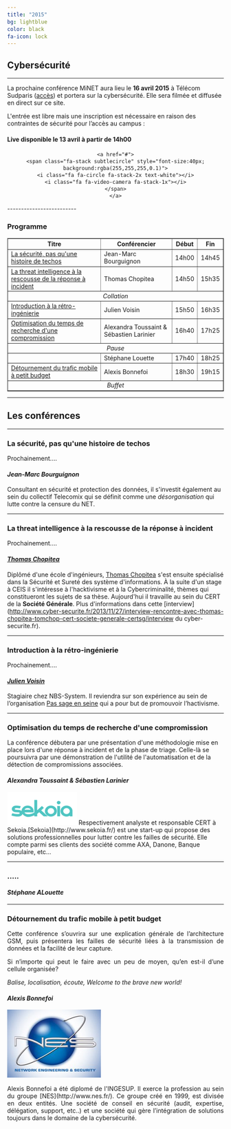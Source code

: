 ```yaml
---
title: "2015"
bg: lightblue
color: black
fa-icon: lock
---
```


## Cybersécurité

-------------------------

La prochaine conférence MiNET aura lieu le **16 avril 2015** à Télécom Sudparis ([accès](#accès)) et portera sur la cybersécurité. Elle sera filmée et diffusée en direct sur ce site.

L'entrée est libre mais une inscription est nécessaire en raison des contraintes de sécurité pour l’accès au campus :

<center><a href="https://conference.minet.net/inscription/">
<span class="fa-stack subtlecircle" style="font-size:40px; background:rgba(255,255,255,0.1)">
  <i class="fa fa-circle fa-stack-2x text-white"></i>
  <i class="fa fa-user-plus fa-stack-1x"></i>
</span>
</a></center>

#### Live disponible le 13 avril à partir de 14h00

<center>

    <a href="#">
    <span class="fa-stack subtlecircle" style="font-size:40px; background:rgba(255,255,255,0.1)">
    <i class="fa fa-circle fa-stack-2x text-white"></i>
    <i class="fa fa-video-camera fa-stack-1x"></i>
    </span>
    </a>
</center>
-------------------------

### <i class="fa fa-calendar"></i> Programme

<center>
<table border="1">
   <tr>
       <th><strong>Titre</strong></th>
       <th><strong>Conférencier</strong></th>
       <th><strong>Début</strong></th>
       <th><strong>Fin</strong></th>
   </tr>
   <tr>
       <td><a href="#la-scurit-pas-quune-histoire-de-techos">La sécurité, pas qu'une histoire de techos</a></td>
       <td>Jean-Marc Bourguignon</td>
       <td>14h00</td>
       <td>14h45</td>
   </tr>
   <tr>
       <td><a href="#la-threat-intelligence--la-rescousse-de-la-rponse--incident">La threat intelligence à la rescousse de la réponse à incident</a></td>
       <td>Thomas Chopitea</td>
       <td>14h50</td>
       <td>15h35</td>
   </tr>
   <tr>
       <td colspan="4"><em><center>Collation</center></em></td>
   </tr>
      <tr>
       <td><a href="#introduction--la-rtro-ingnierie">Introduction à la rétro-ingénierie</a></td>
       <td>Julien Voisin</td>
       <td>15h50</td>
       <td>16h35</td>
   </tr>
   <tr>
       <td><a href="#optimisation-du-temps-de-recherche-dune-compromission">Optimisation du temps de recherche d'une compromission</a></td>
       <td>Alexandra Toussaint & Sébastien Larinier</td>
       <td>16h40</td>
       <td>17h25</td>
   </tr>
      <tr>
       <td colspan="4"><em><center>Pause</center></em></td>
   </tr>
   <tr>
       <td><a href="#"></a></td>
       <td>Stéphane Louette</td>
       <td>17h40</td>
       <td>18h25</td>
   </tr>
   <tr>
       <td><a href="#dtournement-du-trafic-mobile--petit-budget">Détournement du trafic mobile à petit budget</a></td>
       <td>Alexis Bonnefoi</td>
       <td>18h30</td>
       <td>19h15</td>
   </tr>
   <tr>
       <td colspan="4"><em><center>Buffet</center></em></td>
   </tr>
</table>
</center>

-------------------------

## Les conférences

-------------------------

### La sécurité, pas qu'une histoire de techos

Prochainement....

#### *Jean-Marc Bourguignon*

Consultant en sécurité et protection des données, il s'investit également au sein du collectif Telecomix qui se définit comme une *désorganisation* qui lutte contre la censure du NET.


-------------------------------------------

### La threat intelligence à la rescousse de la réponse à incident

Prochainement....

#### *[Thomas Chopitea](http://tomchop.me/)*

Diplômé d'une école d'ingénieurs, [Thomas Chopitea](http://tomchop.me/) s'est ensuite spécialisé dans la Sécurité et Sureté des système d'informations. À la suite d'un stage à CEIS il s'intéresse à l'hacktivisme et à la Cybercriminalité, thèmes qui constitueront les sujets de sa thèse. Aujourd'hui il travaille au sein du CERT de la **Société Générale**. Plus d'informations dans cette [interview](http://www.cyber-securite.fr/2013/11/27/interview-rencontre-avec-thomas-chopitea-tomchop-cert-societe-generale-certsg/interview du cyber-securite.fr).



-------------------------------------------

### Introduction à la rétro-ingénierie


<p style="text-align: justify;">Prochainement....</p>

#### *[Julien Voisin](http://dustri.org/)*

Stagiaire chez NBS-System. Il reviendra sur son expérience au sein de l’organisation [Pas sage en seine](http://www.passageenseine.org/) qui a pour but de promouvoir l’hactivisme.

--------------------------------------------

### Optimisation du temps de recherche d'une compromission

La conférence débutera par une présentation d'une méthodologie mise en place lors d'une réponse à incident et de la phase de triage. Celle-là se poursuivra par une démonstration de l'utilité de l'automatisation et de la détection de compromissions associées.

#### *Alexandra Toussaint &amp; Sébastien Larinier*

<img class="right" width="162" height="76" src="img/sekoia.png">
Respectivement analyste et responsable CERT à Sekoia.[Sekoia](http://www.sekoia.fr/) est une start-up qui propose des solutions professionnelles pour lutter contre les failles de sécurité. Elle compte parmi ses clients des société comme AXA, Danone, Banque populaire, etc...


--------------------------------------------


### .....


#### *Stéphane ALouette*


---------------------------------------------

### Détournement du trafic mobile à petit budget


<p style="text-align: justify;">Cette conférence s’ouvrira sur une explication générale de l’architecture GSM, puis présentera les failles de sécurité liées à la transmission de données et la facilité de leur capture.</p>

<p style="text-align: justify;">Si n’importe qui peut le faire avec un peu de moyen, qu’en est-il d’une cellule organisée?</p>

*Balise, localisation, écoute, Welcome to the brave new world!*

#### *Alexis Bonnefoi*

<img class="right" width="218" height="158" src="img/nes.jpg">
<p style="text-align: justify;">Alexis Bonnefoi a été diplomé de l'INGESUP. Il exerce la profession au sein du groupe [NES](http://www.nes.fr/). Ce groupe créé en 1999, est divisée en deux entités. Une société de conseil en sécurité (audit, expertise, délégation, support, etc..) et une société qui gère l’intégration de solutions toujours dans le domaine de la cybersécurité.</p>

